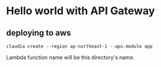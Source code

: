 # Hello world with API Gateway

## deploying to aws

```
claudia create --region ap-northeast-1 --api-module app
```

Lambda function name will be this directory's name.